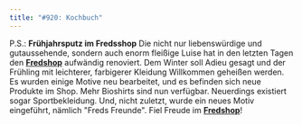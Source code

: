 ```yaml
---
title: "#920: Kochbuch"
---
```


P.S.:
<strong>Frühjahrsputz im Fredsshop</strong>
Die nicht nur liebenswürdige und gutaussehende, sondern auch enorm fleißige Luise hat in den letzten Tagen den <a href="http://fredshop.spreadshirt.net/-/-/Shop/"><strong>Fredshop</strong></a> aufwändig renoviert. Dem Winter soll Adieu gesagt und der Frühling mit leichterer, farbigerer Kleidung Willkommen geheißen werden.
Es wurden einige Motive neu bearbeitet, und es befinden sich neue Produkte im Shop. Mehr Bioshirts sind nun verfügbar. Neuerdings existiert sogar Sportbekleidung. Und, nicht zuletzt, wurde ein neues Motiv eingeführt, nämlich "Freds Freunde".
Fiel Freude im <a href="http://fredshop.spreadshirt.net/-/-/Shop/"><strong>Fredshop</strong></a>!


